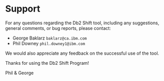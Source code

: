 # Support

For any questions regarding the Db2 Shift tool, including any suggestions, general comments, or bug reports, please contact:

* George Baklarz `baklarz@ca.ibm.com`
* Phil Downey `phil.downey1@ibm.com`

We would also appreciate any feedback on the successful use of the tool.

Thanks for using the Db2 Shift Program!

Phil & George
